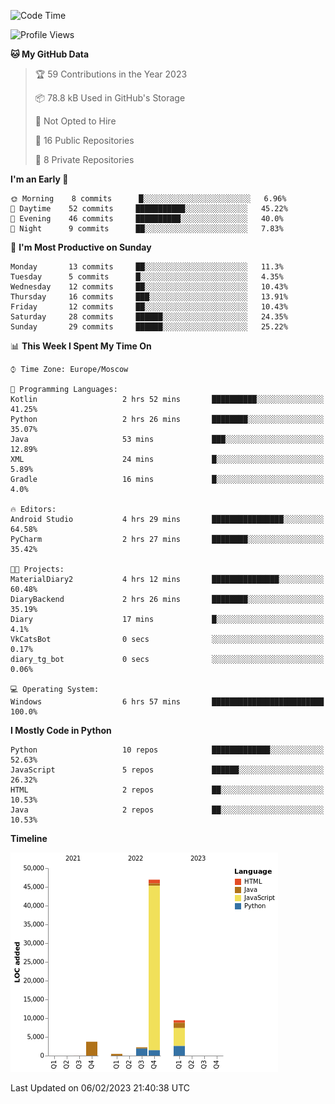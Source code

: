 <!--START_SECTION:waka-->
![Code Time](http://img.shields.io/badge/Code%20Time-14%20hrs%2037%20mins-blue)

![Profile Views](http://img.shields.io/badge/Profile%20Views-73-blue)

**🐱 My GitHub Data** 

> 🏆 59 Contributions in the Year 2023
 > 
> 📦 78.8 kB Used in GitHub's Storage 
 > 
> 🚫 Not Opted to Hire
 > 
> 📜 16 Public Repositories 
 > 
> 🔑 8 Private Repositories  
 > 
**I'm an Early 🐤** 

```text
🌞 Morning    8 commits      █░░░░░░░░░░░░░░░░░░░░░░░░   6.96% 
🌆 Daytime    52 commits     ███████████░░░░░░░░░░░░░░   45.22% 
🌃 Evening    46 commits     ██████████░░░░░░░░░░░░░░░   40.0% 
🌙 Night      9 commits      ██░░░░░░░░░░░░░░░░░░░░░░░   7.83%

```
📅 **I'm Most Productive on Sunday** 

```text
Monday       13 commits     ██░░░░░░░░░░░░░░░░░░░░░░░   11.3% 
Tuesday      5 commits      █░░░░░░░░░░░░░░░░░░░░░░░░   4.35% 
Wednesday    12 commits     ██░░░░░░░░░░░░░░░░░░░░░░░   10.43% 
Thursday     16 commits     ███░░░░░░░░░░░░░░░░░░░░░░   13.91% 
Friday       12 commits     ██░░░░░░░░░░░░░░░░░░░░░░░   10.43% 
Saturday     28 commits     ██████░░░░░░░░░░░░░░░░░░░   24.35% 
Sunday       29 commits     ██████░░░░░░░░░░░░░░░░░░░   25.22%

```


📊 **This Week I Spent My Time On** 

```text
⌚︎ Time Zone: Europe/Moscow

💬 Programming Languages: 
Kotlin                   2 hrs 52 mins       ██████████░░░░░░░░░░░░░░░   41.25% 
Python                   2 hrs 26 mins       ████████░░░░░░░░░░░░░░░░░   35.07% 
Java                     53 mins             ███░░░░░░░░░░░░░░░░░░░░░░   12.89% 
XML                      24 mins             █░░░░░░░░░░░░░░░░░░░░░░░░   5.89% 
Gradle                   16 mins             █░░░░░░░░░░░░░░░░░░░░░░░░   4.0%

🔥 Editors: 
Android Studio           4 hrs 29 mins       ████████████████░░░░░░░░░   64.58% 
PyCharm                  2 hrs 27 mins       ████████░░░░░░░░░░░░░░░░░   35.42%

🐱‍💻 Projects: 
MaterialDiary2           4 hrs 12 mins       ███████████████░░░░░░░░░░   60.48% 
DiaryBackend             2 hrs 26 mins       ████████░░░░░░░░░░░░░░░░░   35.19% 
Diary                    17 mins             █░░░░░░░░░░░░░░░░░░░░░░░░   4.1% 
VkCatsBot                0 secs              ░░░░░░░░░░░░░░░░░░░░░░░░░   0.17% 
diary_tg_bot             0 secs              ░░░░░░░░░░░░░░░░░░░░░░░░░   0.06%

💻 Operating System: 
Windows                  6 hrs 57 mins       █████████████████████████   100.0%

```

**I Mostly Code in Python** 

```text
Python                   10 repos            █████████████░░░░░░░░░░░░   52.63% 
JavaScript               5 repos             ██████░░░░░░░░░░░░░░░░░░░   26.32% 
HTML                     2 repos             ██░░░░░░░░░░░░░░░░░░░░░░░   10.53% 
Java                     2 repos             ██░░░░░░░░░░░░░░░░░░░░░░░   10.53%

```


**Timeline**

![Chart not found](https://raw.githubusercontent.com/Adlemex/Adlemex/main/charts/bar_graph.png) 


 Last Updated on 06/02/2023 21:40:38 UTC
<!--END_SECTION:waka-->
